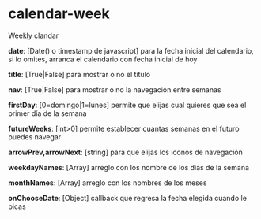 # calendar-week
Weekly clandar

**date**: [Date() o timestamp de javascript] para la fecha inicial del calendario, si lo omites, arranca el calendario con fecha inicial de hoy

**title**: [True|False] para mostrar o no el título

**nav**: [True|False] para mostrar o no la navegación entre semanas

**firstDay**: [0=domingo|1=lunes] permite que elijas cual quieres que sea el primer día de la semana

**futureWeeks**: [int>0] permite establecer cuantas semanas en el futuro puedes navegar

**arrowPrev,arrowNext**: [string] para que elijas los iconos de navegación

**weekdayNames**: [Array] arreglo con los nombre de los días de la semana

**monthNames**: [Array] arreglo con los nombres de los meses

**onChooseDate**: [Object] callback que regresa la fecha elegida cuando le picas
